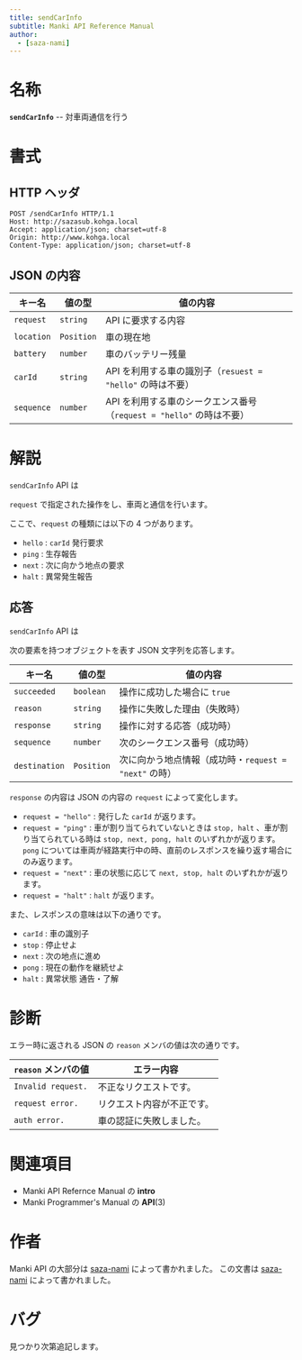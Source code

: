 ```yaml
---
title: sendCarInfo
subtitle: Manki API Reference Manual
author:
  - [saza-nami]
---
```


# 名称

**`sendCarInfo`** -- 対車両通信を行う

# 書式

## HTTP ヘッダ

```http
POST /sendCarInfo HTTP/1.1
Host: http://sazasub.kohga.local
Accept: application/json; charset=utf-8
Origin: http://www.kohga.local
Content-Type: application/json; charset=utf-8
```

## JSON の内容

| キー名     | 値の型     | 値の内容                                                             |
| ---------- | ---------- | -------------------------------------------------------------------- |
| `request`  | `string`   | API に要求する内容                                                   |
| `location` | `Position` | 車の現在地                                                           |
| `battery`  | `number`   | 車のバッテリー残量                                                   |
| `carId`    | `string`   | API を利用する車の識別子（`resuest = "hello"` の時は不要）           |
| `sequence` | `number`   | API を利用する車のシークエンス番号（`request = "hello"` の時は不要） |

# 解説

`sendCarInfo` API は

`request` で指定された操作をし、車両と通信を行います。

ここで、`request` の種類には以下の 4 つがあります。

- `hello` : `carId` 発行要求
- `ping` : 生存報告
- `next` : 次に向かう地点の要求
- `halt` : 異常発生報告

## 応答

`sendCarInfo` API は

次の要素を持つオブジェクトを表す JSON 文字列を応答します。

| キー名        | 値の型     | 値の内容                                              |
| ------------- | ---------- | ----------------------------------------------------- |
| `succeeded`   | `boolean`  | 操作に成功した場合に `true`                           |
| `reason`      | `string`   | 操作に失敗した理由（失敗時）                          |
| `response`    | `string`   | 操作に対する応答（成功時）                            |
| `sequence`    | `number`   | 次のシークエンス番号（成功時）                        |
| `destination` | `Position` | 次に向かう地点情報（成功時・`request = "next"` の時） |

`response` の内容は JSON の内容の `request` によって変化します。

- `request = "hello"` : 発行した `carId` が返ります。
- `request = "ping"` : 車が割り当てられていないときは `stop, halt` 、車が割り当てられている時は `stop, next, pong, halt` のいずれかが返ります。`pong` については車両が経路実行中の時、直前のレスポンスを繰り返す場合にのみ返ります。
- `request = "next"` : 車の状態に応じて `next, stop, halt` のいずれかが返ります。
- `request = "halt"` : `halt` が返ります。

また、レスポンスの意味は以下の通りです。

- `carId` : 車の識別子
- `stop` : 停止せよ
- `next` : 次の地点に進め
- `pong` : 現在の動作を継続せよ
- `halt` : 異常状態 通告・了解

# 診断

エラー時に返される JSON の `reason` メンバの値は次の通りです。

| `reason` メンバの値 | エラー内容                 |
| ------------------- | -------------------------- |
| `Invalid request.`  | 不正なリクエストです。     |
| `request error.`    | リクエスト内容が不正です。 |
| `auth error.`       | 車の認証に失敗しました。   |

# 関連項目

- Manki API Refernce Manual の **intro**
- Manki Programmer's Manual の **API**(3)

# 作者

Manki API の大部分は [saza-nami][saza-nami] によって書かれました。
この文書は [saza-nami][saza-nami] によって書かれました。

# バグ

見つかり次第追記します。

[saza-nami]: https://github.com/saza-nami
[takatomo0424]: https://github.com/Takatomo0424
[kusaremkn]: https://github.com/KusaReMKN
